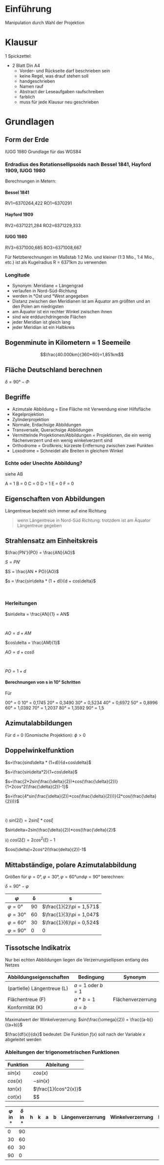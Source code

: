 # Einführung

Manipulation durch Wahl der Projektion

# Klausur
1 Spickzettel:
* 2 Blatt Din A4
	* Vorder- und Rückseite darf beschrieben sein
	* keine Regel, was drauf stehen soll
	* handgeschrieben
	* Namen rauf
	* Abstract der Leseaufgaben raufschreiben
	* farblich
	* muss für jede Klausur neu geschrieben

# Grundlagen
## Form der Erde

IUGG 1980 Grundlage für das WGS84

### Erdradius des Rotationsellipsoids nach Bessel 1841, Hayford 1909, IUGG 1980

Berechnungen in Metern:

#### Bessel 1841

RV1=6370264,422
RO1=6370291


#### Hayford 1909

RV2=6371221,284
RO2=6371229,333


#### IUGG 1980

RV3=6371000,685
RO3=6371008,667


Für Netzberechnungen im Maßstab 1:2 Mio. und kleiner (1:3 Mio., 1:4 Mio., etc.) ist als Kugelradius R = 6371km zu verwenden


### Longitude
* Synonym: Meridiane = Längengrad
* verlaufen in Nord-Süd-Richtung
* werden in °Ost und °West angegeben
* Distanz zwischen den Meridianen ist am Äquator am größten und an den Polen am niedrigsten
* am Äquator ist ein rechter Winkel zwischen ihnen
* sind wie erddurchdringende Flächen
* jeder Meridian ist gleich lang
* jeder Meridian ist ein Halbkreis

## Bogenminute in Kilometern = 1 Seemeile
$$\frac{40.000km}{360*60}=1,851km$$

## Fläche Deutschland berechnen
$\delta = 90° - \Phi$


## Begriffe
* Azimutale Abbildung = Eine Fläche mit Verwendung einer Hilfsfläche
* Kegelprojektion
* Zylinderprojektion
* Normale, Erdachsige Abbildungen
* Transversale, Querachsige Abbildungen
* Vermittelnde Projektionen/Abbildungen = Projektionen, die ein wenig flächenverzerrt und ein wenig winkelverzerrt sind
* Orthodrome = Großkreis; kürzeste Entfernung zwischen zwei Punkten
* Loxodrome = Schneidet alle Breiten in gleichem Winkel

### Echte oder Unechte Abbildung?
siehe AB

A = 1
B = 0
C = 0
D = 1
E = 0
F = 0

## Eigenschaften von Abbildungen
Längentreue bezieht sich immer auf eine Richtung
> wenn Längentreue in Nord-Süd Richtung: trotzdem ist am Äquator Längentreue gegeben

## Strahlensatz am Einheitskreis
$\frac{PN'}{PO} = \frac{AN}{AO}$

$S = PN'$

$S = \frac{AN * PO}{AO}$

$s = \frac{sin\delta * (1 + d)}{d + cos\delta}$

&nbsp;

### Herleitungen

$sin\delta = \frac{AN}{1} = AN$

&nbsp;

$AO = d + AM$

$cos\delta = \frac{AM}{1}$

$AO = d + cos\delta$

&nbsp;

$PO = 1 + d$

#### Berechnungen von s in 10° Schritten
Für

00° = 0
10° = 0,1745
20° = 0,3490
30° = 0,5234
40° = 0,6972
50° = 0,8996
60° = 1,0392
70° = 1,2037
80° = 1,3592
90° = 1,5

## Azimutalabbildungen
Für d = 0 (Gnomische Projektion):
$\phi > 0$


## Doppelwinkelfunktion

$s=\frac{sind\delta * (1+d)}{d+cos\delta}$

$s=\frac{sin\delta*2}{1+cos\delta}$

$s=\frac{2*2sin(\frac{\delta}{2})*cos(\frac{\delta}{2})}{1+2cos^2(\frac{\delta}{2})-1}$

$s=\frac{4*sin(\frac{\delta}{2})*cos(\frac{\delta}{2}))}{2*cos(\frac{\delta}{2}))}$

&nbsp;

i) $sin(2\xi)=2sin\xi*cos\xi$

$sin\delta=2sin(\frac{\delta}{2})*cos(\frac{\delta}{2}$

ii) $cos(2\xi)=2cos^2(\xi)-1$

$cos(\delta)=2cos^2(\frac{delta}{2})-1$


## Mittabständige, polare Azimutalabbildung
Größen für $\varphi=0°,\varphi=30°, \varphi=60° und \varphi=90°$ berechnen:

$\delta = 90° - \varphi$

|$\varphi$|&delta;|s|
|--|--|--|
|$\varphi=0°$|90|$\frac{1}{2}\pi = 1,571$|
|$\varphi=30°$|60|$\frac{1}{3}\pi = 1,047$|
|$\varphi=60°$|30|$\frac{1}{6}\pi = 0,524$|
|$\varphi=90°$|0|0|

## Tissotsche Indikatrix
Nur bei echten Abbildungen liegen die Verzerrungsellipsen entlang des Netzes

|Abbildungseigenschaften|Bedingung|Synonym|
|---|---|---|
|(partielle) Längentreue (L)|$a = 1$ oder $b = 1$||
|Flächentreue (F)|$a * b = 1$|Flächenverzerrung|
|Konformität (K)|$a = b$||

Maximalwert der Winkelverzerrung: $sin(\frac{\omega}{2}) = \frac{(a-b)}{(a+b)}$

$\frac{df(x)}{dx}$ bedeutet: Die Funktion $f(x)$ soll nach der Variable $x$ abgeleitet werden


### Ableitungen der trigonometrischen Funktionen
|Funktion|Ableitung|
|--|--|
|$sin(x)$|$cos(x)$|
|$cos(x)$|$-sin(x)$|
|$tan(x)$|$\frac{1}{cos^2(x)}$|
|$cot(x)$|$$|


|$\varphi$ in °|$\delta$ in °|h|k|a|b|Längenverzerrung|Winkelverzerrung|Flächenverzerrung|
|--|--|--|--|--|--|--|--|--|
|0|90||||||||
|30|60||||||||
|60|30||||||||
|90|0||||||||
